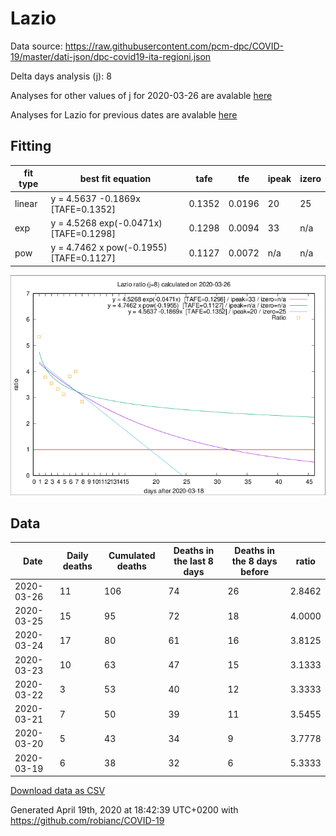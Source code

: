# Lazio

Data source: https://raw.githubusercontent.com/pcm-dpc/COVID-19/master/dati-json/dpc-covid19-ita-regioni.json

Delta days analysis (j): 8

Analyses for other values of j for 2020-03-26 are avalable [here](../2020-03-26/README.md)

Analyses for Lazio for previous dates are avalable [here](../README.md)

## Fitting 
|fit type|best fit equation|tafe|tfe|ipeak|izero|
|-------|-----|--------|------|---|---|
|linear|y = 4.5637 -0.1869x  [TAFE=0.1352]|0.1352|0.0196|20|25|
|exp|y = 4.5268 exp(-0.0471x)  [TAFE=0.1298]|0.1298|0.0094|33|n/a|
|pow|y = 4.7462 x pow(-0.1955)  [TAFE=0.1127]|0.1127|0.0072|n/a|n/a|

![Plot](COVID-19_lazio_j8_2020-03-26.png)

## Data
|Date|Daily deaths|Cumulated deaths|Deaths in the last 8 days|Deaths in the 8 days before|ratio|
|----|----------|-----------|-------|--------------------|-----|
|2020-03-26|11|106|74|26|2.8462|
|2020-03-25|15|95|72|18|4.0000|
|2020-03-24|17|80|61|16|3.8125|
|2020-03-23|10|63|47|15|3.1333|
|2020-03-22|3|53|40|12|3.3333|
|2020-03-21|7|50|39|11|3.5455|
|2020-03-20|5|43|34|9|3.7778|
|2020-03-19|6|38|32|6|5.3333|

[Download data as CSV](COVID-19_lazio_j8_2020-03-26.csv)

Generated April 19th, 2020 at 18:42:39 UTC+0200 with https://github.com/robianc/COVID-19
